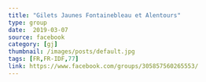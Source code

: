 ```yaml
---
title: "Gilets Jaunes Fontainebleau et Alentours"
type: group
date:  2019-03-07
source: facebook
category: [gj]
thumbnail: /images/posts/default.jpg
tags: [FR,FR-IDF,77]
link: https://www.facebook.com/groups/305857560265553/
---
```

